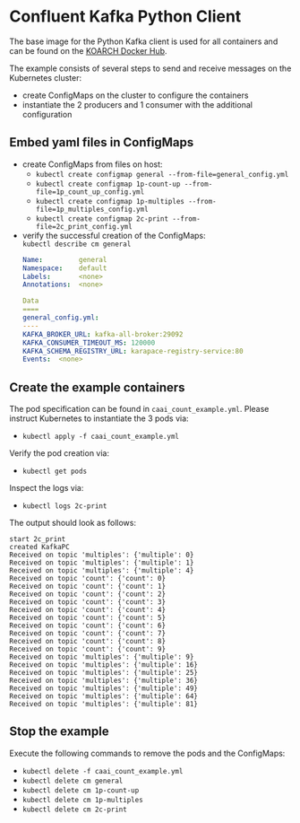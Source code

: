 # Confluent Kafka Python Client 
The base image for the Python Kafka client is used for all containers and can be found on the [KOARCH Docker Hub](https://hub.docker.com/repository/docker/koarch/confluent_kafka_python).

The example consists of several steps to send and receive messages on the Kubernetes cluster:
- create ConfigMaps on the cluster to configure the containers
- instantiate the 2 producers and 1 consumer with the additional configuration

## Embed yaml files in ConfigMaps
- create ConfigMaps from files on host:  
    - `kubectl create configmap general --from-file=general_config.yml`  
    - `kubectl create configmap 1p-count-up --from-file=1p_count_up_config.yml`
    - `kubectl create configmap 1p-multiples --from-file=1p_multiples_config.yml`
    - `kubectl create configmap 2c-print --from-file=2c_print_config.yml`
- verify the successful creation of the ConfigMaps:  
    `kubectl describe cm general`  
    ```yml
    Name:         general
    Namespace:    default
    Labels:       <none>
    Annotations:  <none>

    Data
    ====
    general_config.yml:
    ----
    KAFKA_BROKER_URL: kafka-all-broker:29092
    KAFKA_CONSUMER_TIMEOUT_MS: 120000
    KAFKA_SCHEMA_REGISTRY_URL: karapace-registry-service:80
    Events:  <none>
    ```

## Create the example containers
The pod specification can be found in `caai_count_example.yml`. Please instruct Kubernetes to instantiate the 3 pods via:

- `kubectl apply -f caai_count_example.yml`

Verify the pod creation via:  
- `kubectl get pods`

Inspect the logs via:  
- `kubectl logs 2c-print`

The output should look as follows:  
```
start 2c_print
created KafkaPC
Received on topic 'multiples': {'multiple': 0}
Received on topic 'multiples': {'multiple': 1}
Received on topic 'multiples': {'multiple': 4}
Received on topic 'count': {'count': 0}
Received on topic 'count': {'count': 1}
Received on topic 'count': {'count': 2}
Received on topic 'count': {'count': 3}
Received on topic 'count': {'count': 4}
Received on topic 'count': {'count': 5}
Received on topic 'count': {'count': 6}
Received on topic 'count': {'count': 7}
Received on topic 'count': {'count': 8}
Received on topic 'count': {'count': 9}
Received on topic 'multiples': {'multiple': 9}
Received on topic 'multiples': {'multiple': 16}
Received on topic 'multiples': {'multiple': 25}
Received on topic 'multiples': {'multiple': 36}
Received on topic 'multiples': {'multiple': 49}
Received on topic 'multiples': {'multiple': 64}
Received on topic 'multiples': {'multiple': 81}
```

## Stop the example
Execute the following commands to remove the pods and the ConfigMaps:

- `kubectl delete -f caai_count_example.yml`
- `kubectl delete cm general`
- `kubectl delete cm 1p-count-up`
- `kubectl delete cm 1p-multiples`
- `kubectl delete cm 2c-print`

